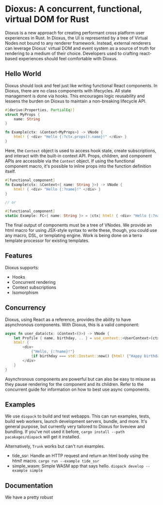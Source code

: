 # Dioxus: A concurrent, functional, virtual DOM for Rust

Dioxus is a new approach for creating performant cross platform user experiences in Rust. In Dioxus, the UI is represented by a tree of Virtual Nodes not bound to any renderer framework. Instead, external renderers can leverage Dioxus' virtual DOM and event system as a source of truth for rendering to a medium of their choice. Developers used to crafting react-based experiences should feel comfortable with Dioxus.

## Hello World
Dioxus should look and feel just like writing functional React components. In Dioxus, there are no class components with lifecycles. All state management is done via hooks. This encourages logic reusability and lessens the burden on Dioxus to maintain a non-breaking lifecycle API.

```rust
#[derive(Properties, PartialEq)]
struct MyProps {
    name: String
}

fn Example(ctx: &Context<MyProps>) -> VNode {
    html! { <div> "Hello {:?ctx.props().name}!" </div> }
}
```

Here, the `Context` object is used to access hook state, create subscriptions, and interact with the built-in context API. Props, children, and component APIs are accessible via the `Context` object. If using the functional component macro, it's possible to inline props into the function definition itself.

```rust
#[functional_component]
fn Example(ctx: &Context<{ name: String }>) -> VNode {
    html! { <div> "Hello {:?name}!" </div> }
}

// or

#[functional_component]
static Example: FC<{ name: String }> = |ctx| html! { <div> "Hello {:?name}!" </div> }; 
```

The final output of components must be a tree of VNodes. We provide an html macro for using JSX-style syntax to write these, though, you could use any macro, DSL, or templating engine. Work is being done on a terra template processor for existing templates.

## Features

Dioxus supports:
- Hooks
- Concurrent rendering
- Context subscriptions
- Isomorphism

## Concurrency

Dioxus, using React as a reference, provides the ability to have asynchronous components. With Dioxus, this is a valid component:

```rust
async fn user_data(ctx: &Context<()>) -> VNode {
    let Profile { name, birthday, .. } = use_context::<UserContext>(ctx).fetch_data().await;
    html! {
        <div>
            {"Hello, {:?name}!"}
            {if birthday === std::Instant::now() {html! {"Happy birthday!"}}}
        </div>
    }
}
```

Asynchronous components are powerful but can also be easy to misuse as they pause rendering for the component and its children. Refer to the concurrent guide for information on how to best use async components. 

## Examples
We use `diopack` to build and test webapps. This can run examples, tests, build web workers, launch development servers, bundle, and more. It's general purpose, but currently very tailored to Dioxus for liveview and bundling. If you've not used it before, `cargo install --path pacakages/diopack` will get it installed. 

Alternatively, `Trunk` works but can't run examples.

- tide_ssr: Handle an HTTP request and return an html body using the html! macro. `cargo run --example tide_ssr`
- simple_wasm: Simple WASM app that says hello. `diopack develop --example simple`

## Documentation
We have a pretty robust 

